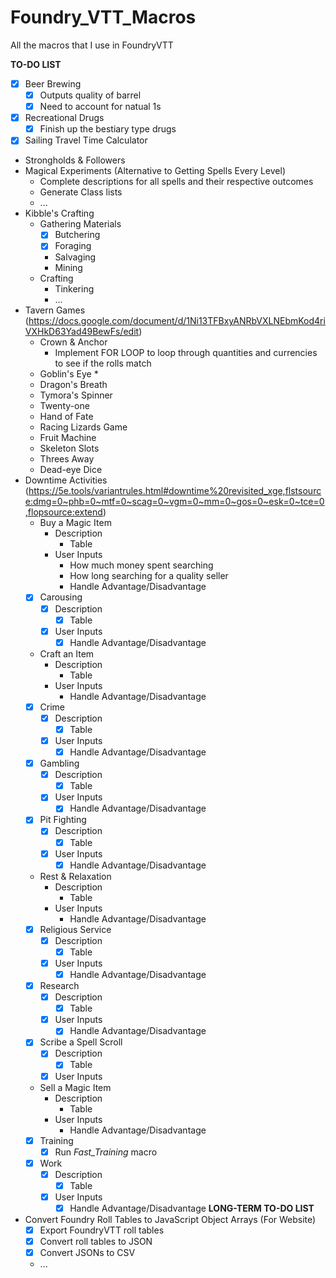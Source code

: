# Foundry_VTT_Macros
All the macros that I use in FoundryVTT

**TO-DO LIST**
* [x] Beer Brewing
   * [x] Outputs quality of barrel
   * [x] Need to account for natual 1s
* [x] Recreational Drugs
    * [x] Finish up the bestiary type drugs
* [x] Sailing Travel Time Calculator
* Strongholds & Followers
* Magical Experiments (Alternative to Getting Spells Every Level)
    * Complete descriptions for all spells and their respective outcomes
    * Generate Class lists
    * ...
* Kibble's Crafting
    * Gathering Materials
        * [x] Butchering
        * [x] Foraging
        * Salvaging
        * Mining
    * Crafting
        * Tinkering
        * ...
* Tavern Games (https://docs.google.com/document/d/1Ni13TFBxyANRbVXLNEbmKod4riVXHkD63Yad49BewFs/edit)
    * Crown & Anchor
        * Implement FOR LOOP to loop through quantities and currencies to see if the rolls match
    * Goblin's Eye
        * 
    * Dragon's Breath
    * Tymora's Spinner
    * Twenty-one
    * Hand of Fate
    * Racing Lizards Game
    * Fruit Machine
    * Skeleton Slots
    * Threes Away
    * Dead-eye Dice
* Downtime Activities (https://5e.tools/variantrules.html#downtime%20revisited_xge,flstsource:dmg=0~phb=0~mtf=0~scag=0~vgm=0~mm=0~gos=0~esk=0~tce=0,flopsource:extend)
    * Buy a Magic Item
        * Description
            * Table
        * User Inputs
            * How much money spent searching
            * How long searching for a quality seller
            * Handle Advantage/Disadvantage
    * [x] Carousing
        * [x] Description
            * [x] Table
        * [x] User Inputs
            * [x] Handle Advantage/Disadvantage
    * Craft an Item
        * Description
            * Table
        * User Inputs
            * Handle Advantage/Disadvantage
    * [x] Crime
        * [x] Description
            * [x] Table
        * [x] User Inputs
            * [x] Handle Advantage/Disadvantage
    * [x] Gambling
        * [x] Description
            * [x] Table
        * [x] User Inputs
            * [x] Handle Advantage/Disadvantage
    * [x] Pit Fighting
        * [x] Description
            * [x] Table
        * [x] User Inputs
            * [x] Handle Advantage/Disadvantage
    * Rest & Relaxation
        * Description
            * Table
        * User Inputs
            * Handle Advantage/Disadvantage
    * [x] Religious Service
        * [x] Description
            * [x] Table
        * [x] User Inputs
            * [x] Handle Advantage/Disadvantage
    * [x] Research
        * [x] Description
            * [x] Table
        * [x] User Inputs
            * [x] Handle Advantage/Disadvantage
    * [x] Scribe a Spell Scroll
        * [x] Description
            * [x] Table
        * [x] User Inputs
    * Sell a Magic Item
        * Description
            * Table
        * User Inputs
            * Handle Advantage/Disadvantage
    * [x] Training
        * [x] Run *Fast_Training* macro
    * [x] Work
        * [x] Description
            * [x] Table
        * [x] User Inputs
            * [x] Handle Advantage/Disadvantage
**LONG-TERM TO-DO LIST**
* Convert Foundry Roll Tables to JavaScript Object Arrays (For Website)
  * [x] Export FoundryVTT roll tables
  * [x] Convert roll tables to JSON
  * [x] Convert JSONs to CSV
  * ...
